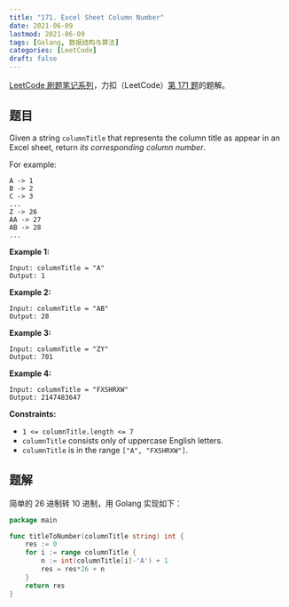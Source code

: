 ```yaml
---
title: "171. Excel Sheet Column Number"
date: 2021-06-09
lastmod: 2021-06-09
tags: [Golang, 数据结构与算法]
categories: [LeetCode]
draft: false
---
```


[LeetCode 刷题笔记系列](/posts/leetcode/leetcode)，力扣（LeetCode）[第 171 题](https://leetcode-cn.com/problems/excel-sheet-column-number)的题解。

<!--more-->

## 题目

Given a string `columnTitle` that represents the column title as appear in an Excel sheet, return _its corresponding column number_.

For example:

```text
A -> 1
B -> 2
C -> 3
...
Z -> 26
AA -> 27
AB -> 28
...
```

**Example 1:**

```text
Input: columnTitle = "A"
Output: 1
```

**Example 2:**

```text
Input: columnTitle = "AB"
Output: 28
```

**Example 3:**

```text
Input: columnTitle = "ZY"
Output: 701
```

**Example 4:**

```text
Input: columnTitle = "FXSHRXW"
Output: 2147483647
```

**Constraints:**

- `1 <= columnTitle.length <= 7`
- `columnTitle` consists only of uppercase English letters.
- `columnTitle` is in the range `["A", "FXSHRXW"]`.

## 题解

简单的 26 进制转 10 进制，用 Golang 实现如下：

```go
package main

func titleToNumber(columnTitle string) int {
    res := 0
    for i := range columnTitle {
        n := int(columnTitle[i]-'A') + 1
        res = res*26 + n
    }
    return res
}
```
